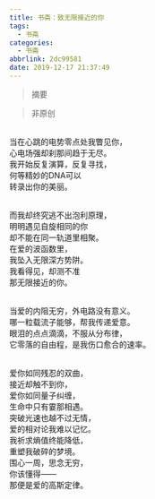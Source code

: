 ```yaml
---
title: 书斋：致无限接近的你
tags:
  - 书斋
categories:
  - 书斋
abbrlink: 2dc99581
date: 2019-12-17 21:37:49
---
```


>摘要
<!--more-->

> 非原创

<br>当在心跳的电势零点处我瞥见你，
<br>心电场强却刹那间趋于无尽。
<br>我开始反复演算，反复寻找，
<br>何等精妙的DNA可以
<br>转录出你的美丽。

<br>而我却终究逃不出泡利原理，
<br>明明遇见自旋相同的你
<br>却不能在同一轨道里相聚。
<br>在爱的波函数里，
<br>我坠入无限深方势阱。
<br>我看得见，却测不准
<br>那无限接近的你。

<br>当爱的内阻无穷，外电路没有意义。
<br>哪一粒载流子能够，帮我传递爱意。
<br>眼泪的点点滴滴，不服从分布律，
<br>它零落的自由程，是我伤口愈合的速率。

<br>爱你如同残忍的双曲，
<br>接近却触不到你，
<br>爱你如同量子纠缠，
<br>生命中只有霎那相遇。
<br>突破光速也越不过无情，
<br>爱的相对论我难以记忆。
<br>我祈求熵值终能降低，
<br>重塑我破碎的梦境。
<br>围心一周，思念无穷，
<br>你该懂得——
<br>那便是爱的高斯定律。